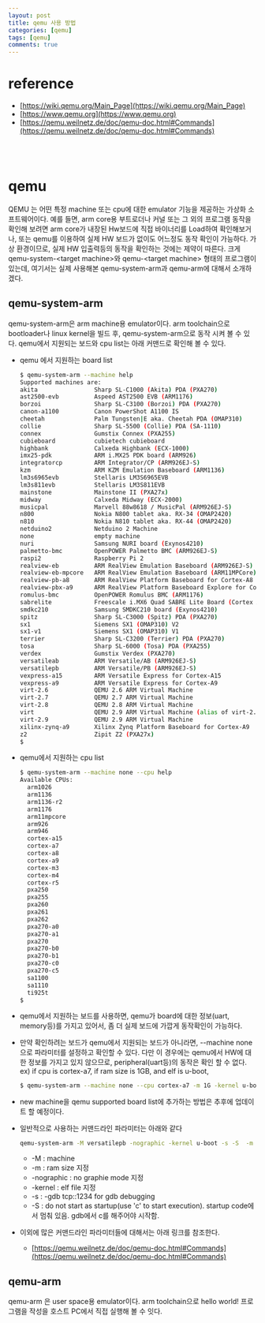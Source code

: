 ```yaml
---
layout: post
title: qemu 사용 방법
categories: [qemu]
tags: [qemu]
comments: true
--- 
```

# reference
  * [https://wiki.qemu.org/Main_Page](https://wiki.qemu.org/Main_Page) 
  * [https://www.qemu.org](https://www.qemu.org)
  * [https://qemu.weilnetz.de/doc/qemu-doc.html#Commands](https://qemu.weilnetz.de/doc/qemu-doc.html#Commands)
<br />
<br />

# qemu 
QEMU 는 어떤 특정 machine 또는 cpu에 대한 emulator 기능을 제공하는 가상화
소프트웨어이다. 예를 들면, arm core용 부트로더나 커널 또는 그 외의 프로그램 동작을 확인해 보려면 arm core가 내장된 Hw보드에 직접 바이너리를 Load하여 확인해보거나, 또는 qemu를 이용하여 실제 HW 보드가 없이도 어느정도 동작 확인이 가능하다. 가상 환경이므로, 실제 HW 입출력등의 동작을 확인하는 것에는 제약이 따른다. 
 크게 qemu-system-\<target machine\>와 qemu-\<target machine> 형태의 프로그램이 있는데, 여기서는 실제
 사용해본 qemu-system-arm과 qemu-arm에 대해서 소개하겠다.
## qemu-system-arm
 qemu-system-arm은 arm machine용 emulator이다. arm toolchain으로 bootloader나
 linux kernel을 빌드 후, qemu-system-arm으로 동작 시켜 볼 수 있다. qemu에서
 지원되는 보드와 cpu list는 아래 커맨드로 확인해 볼 수 있다.
  * qemu 에서 지원하는 board list

    ```bash 
    $ qemu-system-arm --machine help
    Supported machines are:
    akita                Sharp SL-C1000 (Akita) PDA (PXA270)
    ast2500-evb          Aspeed AST2500 EVB (ARM1176)
    borzoi               Sharp SL-C3100 (Borzoi) PDA (PXA270)
    canon-a1100          Canon PowerShot A1100 IS
    cheetah              Palm Tungsten|E aka. Cheetah PDA (OMAP310)
    collie               Sharp SL-5500 (Collie) PDA (SA-1110)
    connex               Gumstix Connex (PXA255)
    cubieboard           cubietech cubieboard
    highbank             Calxeda Highbank (ECX-1000)
    imx25-pdk            ARM i.MX25 PDK board (ARM926)
    integratorcp         ARM Integrator/CP (ARM926EJ-S)
    kzm                  ARM KZM Emulation Baseboard (ARM1136)
    lm3s6965evb          Stellaris LM3S6965EVB
    lm3s811evb           Stellaris LM3S811EVB
    mainstone            Mainstone II (PXA27x)
    midway               Calxeda Midway (ECX-2000)
    musicpal             Marvell 88w8618 / MusicPal (ARM926EJ-S)
    n800                 Nokia N800 tablet aka. RX-34 (OMAP2420)
    n810                 Nokia N810 tablet aka. RX-44 (OMAP2420)
    netduino2            Netduino 2 Machine
    none                 empty machine
    nuri                 Samsung NURI board (Exynos4210)
    palmetto-bmc         OpenPOWER Palmetto BMC (ARM926EJ-S)
    raspi2               Raspberry Pi 2
    realview-eb          ARM RealView Emulation Baseboard (ARM926EJ-S)
    realview-eb-mpcore   ARM RealView Emulation Baseboard (ARM11MPCore)
    realview-pb-a8       ARM RealView Platform Baseboard for Cortex-A8
    realview-pbx-a9      ARM RealView Platform Baseboard Explore for Cortex-A9
    romulus-bmc          OpenPOWER Romulus BMC (ARM1176)
    sabrelite            Freescale i.MX6 Quad SABRE Lite Board (Cortex A9)
    smdkc210             Samsung SMDKC210 board (Exynos4210)
    spitz                Sharp SL-C3000 (Spitz) PDA (PXA270)
    sx1                  Siemens SX1 (OMAP310) V2
    sx1-v1               Siemens SX1 (OMAP310) V1
    terrier              Sharp SL-C3200 (Terrier) PDA (PXA270)
    tosa                 Sharp SL-6000 (Tosa) PDA (PXA255)
    verdex               Gumstix Verdex (PXA270)
    versatileab          ARM Versatile/AB (ARM926EJ-S)
    versatilepb          ARM Versatile/PB (ARM926EJ-S)
    vexpress-a15         ARM Versatile Express for Cortex-A15
    vexpress-a9          ARM Versatile Express for Cortex-A9
    virt-2.6             QEMU 2.6 ARM Virtual Machine
    virt-2.7             QEMU 2.7 ARM Virtual Machine
    virt-2.8             QEMU 2.8 ARM Virtual Machine
    virt                 QEMU 2.9 ARM Virtual Machine (alias of virt-2.9)
    virt-2.9             QEMU 2.9 ARM Virtual Machine
    xilinx-zynq-a9       Xilinx Zynq Platform Baseboard for Cortex-A9
    z2                   Zipit Z2 (PXA27x)
    $
    ```

  * qemu에서 지원하는 cpu list
    ```bash
    $ qemu-system-arm --machine none --cpu help
    Available CPUs:
      arm1026
      arm1136
      arm1136-r2
      arm1176
      arm11mpcore
      arm926
      arm946
      cortex-a15
      cortex-a7
      cortex-a8
      cortex-a9
      cortex-m3
      cortex-m4
      cortex-r5
      pxa250
      pxa255
      pxa260
      pxa261
      pxa262
      pxa270-a0
      pxa270-a1
      pxa270
      pxa270-b0
      pxa270-b1
      pxa270-c0
      pxa270-c5
      sa1100
      sa1110
      ti925t
    $
    ```
  * qemu에서 지원하는 보드를 사용하면, qemu가 board에 대한 정보(uart, memory등)를 가지고 있어서, 좀 더 실제 보드에 가깝게 동작확인이 가능하다.
  * 만약 확인하려는 보드가 qemu에서 지원되는 보드가 아니라면, --machine none으로 파라미터를 설정하고 확인할 수 있다. 다만 이 경우에는 qemu에서 HW에 대한 정보를 가지고 있지 않으므로, peripheral(uart등)의 동작은 확인 할 수 없다. 
    ex) if cpu is cortex-a7, if ram size is 1GB, and elf is u-boot,
    ```bash
    $ qemu-system-arm --machine none --cpu cortex-a7 -m 1G -kernel u-boot
    ```
  * new machine을 qemu supported board list에 추가하는 방법은 추후에 업데이트 할 예정이다. 
  * 일반적으로 사용하는 커맨드라인 파라미터는 아래와 같다 
    ```bash
    qemu-system-arm -M versatilepb -nographic -kernel u-boot -s -S  -m 1G
    ```
    * -M : machine
    * -m : ram size 지정
    * -nographic : no graphie mode 지정
    * -kernel : elf file 지정
    * -s : -gdb tcp::1234 for gdb debugging 
    * -S : do not start as startup(use 'c' to start execution). startup code에서 멈춰 있음. gdb에서 c를 해주어야 시작함.
  * 이외에 많은 커맨드라인 파라미터들에 대해서는 아래 링크를 참조한다.
    * [https://qemu.weilnetz.de/doc/qemu-doc.html#Commands](https://qemu.weilnetz.de/doc/qemu-doc.html#Commands)


## qemu-arm
 qemu-arm 은 user space용 emulator이다. arm toolchain으로 hello world!  프로그램을 작성을 호스트 PC에서 직접 실행해 볼 수 잇다. 
